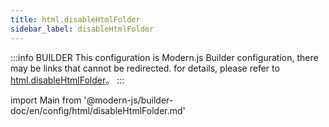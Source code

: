 ```yaml
---
title: html.disableHtmlFolder
sidebar_label: disableHtmlFolder
---
```


:::info BUILDER
This configuration is Modern.js Builder configuration, there may be links that cannot be redirected. for details, please refer to [html.disableHtmlFolder](https://modernjs.dev/builder/zh/api/config-html.html#html-disablehtmlfolder)。
:::

import Main from '@modern-js/builder-doc/en/config/html/disableHtmlFolder.md'

<Main />
